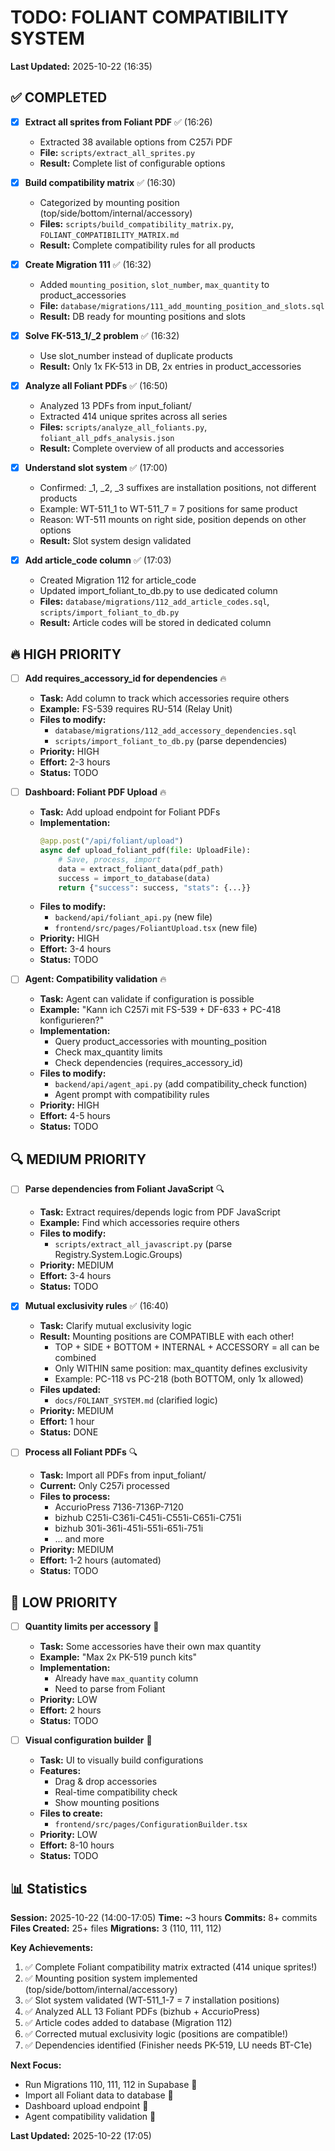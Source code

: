 # TODO: FOLIANT COMPATIBILITY SYSTEM

**Last Updated:** 2025-10-22 (16:35)

## ✅ COMPLETED

- [x] **Extract all sprites from Foliant PDF** ✅ (16:26)
  - Extracted 38 available options from C257i PDF
  - **File:** `scripts/extract_all_sprites.py`
  - **Result:** Complete list of configurable options

- [x] **Build compatibility matrix** ✅ (16:30)
  - Categorized by mounting position (top/side/bottom/internal/accessory)
  - **Files:** `scripts/build_compatibility_matrix.py`, `FOLIANT_COMPATIBILITY_MATRIX.md`
  - **Result:** Complete compatibility rules for all products

- [x] **Create Migration 111** ✅ (16:32)
  - Added `mounting_position`, `slot_number`, `max_quantity` to product_accessories
  - **File:** `database/migrations/111_add_mounting_position_and_slots.sql`
  - **Result:** DB ready for mounting positions and slots

- [x] **Solve FK-513_1/_2 problem** ✅ (16:32)
  - Use slot_number instead of duplicate products
  - **Result:** Only 1x FK-513 in DB, 2x entries in product_accessories

- [x] **Analyze all Foliant PDFs** ✅ (16:50)
  - Analyzed 13 PDFs from input_foliant/
  - Extracted 414 unique sprites across all series
  - **Files:** `scripts/analyze_all_foliants.py`, `foliant_all_pdfs_analysis.json`
  - **Result:** Complete overview of all products and accessories

- [x] **Understand slot system** ✅ (17:00)
  - Confirmed: _1, _2, _3 suffixes are installation positions, not different products
  - Example: WT-511_1 to WT-511_7 = 7 positions for same product
  - Reason: WT-511 mounts on right side, position depends on other options
  - **Result:** Slot system design validated

- [x] **Add article_code column** ✅ (17:03)
  - Created Migration 112 for article_code
  - Updated import_foliant_to_db.py to use dedicated column
  - **Files:** `database/migrations/112_add_article_codes.sql`, `scripts/import_foliant_to_db.py`
  - **Result:** Article codes will be stored in dedicated column

## 🔥 HIGH PRIORITY

- [ ] **Add requires_accessory_id for dependencies** 🔥
  - **Task:** Add column to track which accessories require others
  - **Example:** FS-539 requires RU-514 (Relay Unit)
  - **Files to modify:**
    - `database/migrations/112_add_accessory_dependencies.sql`
    - `scripts/import_foliant_to_db.py` (parse dependencies)
  - **Priority:** HIGH
  - **Effort:** 2-3 hours
  - **Status:** TODO

- [ ] **Dashboard: Foliant PDF Upload** 🔥
  - **Task:** Add upload endpoint for Foliant PDFs
  - **Implementation:**
    ```python
    @app.post("/api/foliant/upload")
    async def upload_foliant_pdf(file: UploadFile):
        # Save, process, import
        data = extract_foliant_data(pdf_path)
        success = import_to_database(data)
        return {"success": success, "stats": {...}}
    ```
  - **Files to modify:**
    - `backend/api/foliant_api.py` (new file)
    - `frontend/src/pages/FoliantUpload.tsx` (new file)
  - **Priority:** HIGH
  - **Effort:** 3-4 hours
  - **Status:** TODO

- [ ] **Agent: Compatibility validation** 🔥
  - **Task:** Agent can validate if configuration is possible
  - **Example:** "Kann ich C257i mit FS-539 + DF-633 + PC-418 konfigurieren?"
  - **Implementation:**
    - Query product_accessories with mounting_position
    - Check max_quantity limits
    - Check dependencies (requires_accessory_id)
  - **Files to modify:**
    - `backend/api/agent_api.py` (add compatibility_check function)
    - Agent prompt with compatibility rules
  - **Priority:** HIGH
  - **Effort:** 4-5 hours
  - **Status:** TODO

## 🔍 MEDIUM PRIORITY

- [ ] **Parse dependencies from Foliant JavaScript** 🔍
  - **Task:** Extract requires/depends logic from PDF JavaScript
  - **Example:** Find which accessories require others
  - **Files to modify:**
    - `scripts/extract_all_javascript.py` (parse Registry.System.Logic.Groups)
  - **Priority:** MEDIUM
  - **Effort:** 3-4 hours
  - **Status:** TODO

- [x] **Mutual exclusivity rules** ✅ (16:40)
  - **Task:** Clarify mutual exclusivity logic
  - **Result:** Mounting positions are COMPATIBLE with each other!
    - TOP + SIDE + BOTTOM + INTERNAL + ACCESSORY = all can be combined
    - Only WITHIN same position: max_quantity defines exclusivity
    - Example: PC-118 vs PC-218 (both BOTTOM, only 1x allowed)
  - **Files updated:**
    - `docs/FOLIANT_SYSTEM.md` (clarified logic)
  - **Priority:** MEDIUM
  - **Effort:** 1 hour
  - **Status:** DONE

- [ ] **Process all Foliant PDFs** 🔍
  - **Task:** Import all PDFs from input_foliant/
  - **Current:** Only C257i processed
  - **Files to process:**
    - AccurioPress 7136-7136P-7120
    - bizhub C251i-C361i-C451i-C551i-C651i-C751i
    - bizhub 301i-361i-451i-551i-651i-751i
    - ... and more
  - **Priority:** MEDIUM
  - **Effort:** 1-2 hours (automated)
  - **Status:** TODO

## 📌 LOW PRIORITY

- [ ] **Quantity limits per accessory** 📌
  - **Task:** Some accessories have their own max quantity
  - **Example:** "Max 2x PK-519 punch kits"
  - **Implementation:**
    - Already have `max_quantity` column
    - Need to parse from Foliant
  - **Priority:** LOW
  - **Effort:** 2 hours
  - **Status:** TODO

- [ ] **Visual configuration builder** 📌
  - **Task:** UI to visually build configurations
  - **Features:**
    - Drag & drop accessories
    - Real-time compatibility check
    - Show mounting positions
  - **Files to create:**
    - `frontend/src/pages/ConfigurationBuilder.tsx`
  - **Priority:** LOW
  - **Effort:** 8-10 hours
  - **Status:** TODO

## 📊 Statistics

**Session:** 2025-10-22 (14:00-17:05)
**Time:** ~3 hours
**Commits:** 8+ commits
**Files Created:** 25+ files
**Migrations:** 3 (110, 111, 112)

**Key Achievements:**
1. ✅ Complete Foliant compatibility matrix extracted (414 unique sprites!)
2. ✅ Mounting position system implemented (top/side/bottom/internal/accessory)
3. ✅ Slot system validated (WT-511_1-7 = 7 installation positions)
4. ✅ Analyzed ALL 13 Foliant PDFs (bizhub + AccurioPress)
5. ✅ Article codes added to database (Migration 112)
6. ✅ Corrected mutual exclusivity logic (positions are compatible!)
7. ✅ Dependencies identified (Finisher needs PK-519, LU needs BT-C1e)

**Next Focus:**
- Run Migrations 110, 111, 112 in Supabase 🎯
- Import all Foliant data to database 🎯
- Dashboard upload endpoint 🎯
- Agent compatibility validation 🎯

**Last Updated:** 2025-10-22 (17:05)
